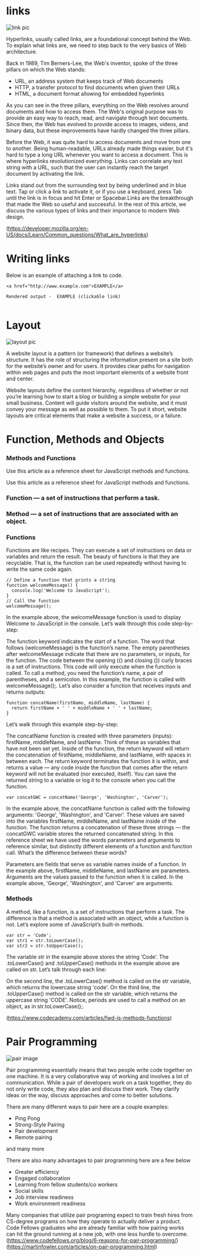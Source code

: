 # links 

![link pic](https://martech.org/wp-content/uploads/2018/08/links-blue-ss-1920_gvstuk.jpg)

<p>Hyperlinks, usually called links, are a foundational concept behind the Web. To explain what links are, we need to step back to the very basics of Web architecture.</p.>

<p>Back in 1989, Tim Berners-Lee, the Web's inventor, spoke of the three pillars on which the Web stands:<p>

- URL, an address system that keeps track of Web documents
- HTTP, a transfer protocol to find documents when given their URLs
- HTML, a document format allowing for embedded hyperlinks

<p> As you can see in the three pillars, everything on the Web revolves around documents and how to access them. The Web's original purpose was to provide an easy way to reach, read, and navigate through text documents. Since then, the Web has evolved to provide access to images, videos, and binary data, but these improvements have hardly changed the three pillars.</p>

<P> Before the Web, it was quite hard to access documents and move from one to another. Being human-readable, URLs already made things easier, but it's hard to type a long URL whenever you want to access a document. This is where hyperlinks revolutionized everything. Links can correlate any text string with a URL, such that the user can instantly reach the target document by activating the link.</P>

<p>Links stand out from the surrounding text by being underlined and in blue text. Tap or click a link to activate it, or if you use a keyboard, press Tab until the link is in focus and hit Enter or Spacebar.Links are the breakthrough that made the Web so useful and successful. In the rest of this article, we discuss the various types of links and their importance to modern Web design.</P>

(https://developer.mozilla.org/en-US/docs/Learn/Common_questions/What_are_hyperlinks)


# Writing links 

Below is an example of attaching a link to code.


```
<a href="http://www.example.com">EXAMPLE</a>

Rendered output -  EXAMPLE (clickable link)


```




# Layout

![layout pic](https://colibriwp.com/blog/wp-content/uploads/2018/07/build-develop-site-web-design-content-1571569-pxhere.com_.jpg)


A website layout is a pattern (or framework) that defines a website’s structure. It has the role of structuring the information present on a site both for the website’s owner and for users. It provides clear paths for navigation within web pages and puts the most important elements of a website front and center.


Website layouts define the content hierarchy, regardless of whether or not you’re learning how to start a blog or building a simple website for your small business. Content will guide visitors around the website, and it must convey your message as well as possible to them. To put it short,  website layouts are critical elements that make a website a success, or a failure.

# Function, Methods and Objects

### Methods and Functions
Use this article as a reference sheet for JavaScript methods and functions.

Use this article as a reference sheet for JavaScript methods and functions.

### Function — a set of instructions that perform a task.
### Method — a set of instructions that are associated with an object.
### Functions

Functions are like recipes. They can execute a set of instructions on data or variables and return the result. The beauty of functions is that they are recyclable. That is, the function can be used repeatedly without having to write the same code again.

```
// Define a function that prints a string
function welcomeMessage() {
  console.log('Welcome to JavaScript');
}
// Call the function
welcomeMessage();
```
In the example above, the welcomeMessage function is used to display Welcome to JavaScript in the console. Let’s walk through this code step-by-step:

The function keyword indicates the start of a function.
The word that follows (welcomeMessage) is the function’s name.
The empty parentheses after welcomeMessage indicate that there are no parameters, or inputs, for the function.
The code between the opening ({) and closing (}) curly braces is a set of instructions. This code will only execute when the function is called.
To call a method, you need the function’s name, a pair of parentheses, and a semicolon. In this example, the function is called with welcomeMessage();.
Let’s also consider a function that receives inputs and returns outputs:

```
function concatName(firstName, middleName, lastName) {
  return firstName + ' ' + middleName + ' ' + lastName;
}
```

Let’s walk through this example step-by-step:

The concatName function is created with three parameters (inputs): firstName, middleName, and lastName. Think of these as variables that have not been set yet.
Inside of the function, the return keyword will return the concatenation of firstName, middleName, and lastName, with spaces in between each. The return keyword terminates the function it is within, and returns a value — any code inside the function that comes after the return keyword will not be evaluated (nor executed, itself).
You can save the returned string to a variable or log it to the console when you call the function.

```
var concatGWC = concatName('George', 'Washington', 'Carver');
```
In the example above, the concatName function is called with the following arguments: 'George', 'Washington', and 'Carver'. These values are saved into the variables firstName, middleName, and lastName inside of the function. The function returns a concatenation of these three strings — the concatGWC variable stores the returned concatenated string.
In this reference sheet we have used the words parameters and arguments to reference similar, but distinctly different elements of a function and function call. What’s the difference between these words?

Parameters are fields that serve as variable names inside of a function. In the example above, firstName, middleName, and lastName are parameters.
Arguments are the values passed to the function when it is called. In the example above, 'George', 'Washington', and 'Carver' are arguments.
### Methods

A method, like a function, is a set of instructions that perform a task. The difference is that a method is associated with an object, while a function is not. Let’s explore some of JavaScript’s built-in methods.

```
var str = 'Code';
var str1 = str.toLowerCase();
var str2 = str.toUpperCase();
```
The variable str in the example above stores the string ‘Code’. The .toLowerCase() and .toUpperCase() methods in the example above are called on str. Let’s talk through each line:

On the second line, the .toLowerCase() method is called on the str variable, which returns the lowercase string 'code'.
On the third line, the .toUpperCase() method is called on the str variable, which returns the uppercase string 'CODE'. Notice, periods are used to call a method on an object, as in str.toLowerCase();.

(https://www.codecademy.com/articles/fwd-js-methods-functions)

# Pair Programming 

![pair image](https://miro.medium.com/max/1400/1*v4q4iD3dQHgferJNNjmvag.jpeg)

Pair programming essentially means that two people write code together on one machine. It is a very collaborative way of working and involves a lot of communication. While a pair of developers work on a task together, they do not only write code, they also plan and discuss their work. They clarify ideas on the way, discuss approaches and come to better solutions.

There are many different ways to pair here are a couple examples:
- Ping Pong
- Strong-Style Pairing
- Pair development
- Remote pairing 

and many more 

There are also many advantages to pair programming here are a few below 

- Greater efficiency
- Engaged collaboration
- Learning from fellow students/co workers 
- Social skills
- Job interview readiness
- Work environment readiness

Many companies that utilize pair programing expect to train fresh hires from CS-degree programs on how they operate to actually deliver a product. Code Fellows graduates who are already familiar with how pairing works can hit the ground running at a new job, with one less hurdle to overcome. 
(https://www.codefellows.org/blog/6-reasons-for-pair-programming/)
(https://martinfowler.com/articles/on-pair-programming.html)
